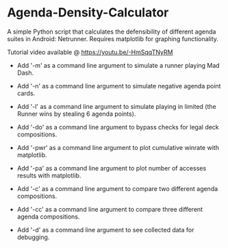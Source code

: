 # Agenda-Density-Calculator

A simple Python script that calculates the defensibility of different agenda suites in Android: Netrunner.
Requires matplotlib for graphing functionality.

Tutorial video available @ https://youtu.be/-HmSqqTNyRM

- Add '-m' as a command line argument to simulate a runner playing Mad Dash.
- Add '-n' as a command line argument to simulate negative agenda point cards.
- Add '-l' as a command line argument to simulate playing in limited (the Runner wins by stealing 6 agenda points).
- Add '-do' as a command line argument to bypass checks for legal deck compositions.

- Add '-pwr' as a command line argument to plot cumulative winrate with matplotlib.
- Add '-pa' as a command line argument to plot number of accesses results with matplotlib.

- Add '-c' as a command line argument to compare two different agenda compositions.
- Add '-cc' as a command line argument to compare three different agenda compositions.

- Add '-d' as a command line argument to see collected data for debugging.


